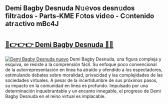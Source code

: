 ## Demi Bagby Desnuda N𝚞𝚎vos desn𝚞dos filtr𝚊dos - Parts-KME F𝚘tos vid𝚎o - C𝚘ntenido atr𝚊ctivo mBc4J

# <h2><a href="http://mb37pm.tromn.icu/?c=Demi+Bagby+Desnuda">🔗👉👉👉 Demi Bagby Desnuda 🔗🔗</a></h2>

[![Demi Bagby Desnuda nuevo](https://i.imgur.com/pEAQMta.gif)](http://mb37pm.tromn.icu/?c=Demi+Bagby+Desnuda)
Demi Bagby Desnuda, una figura compleja y esquiva, se resiste a la comprensión fácil. Su enfoque poco convencional de la autorrepresentación en línea ha atraído y ofendido a los espectadores, estimulando debates sobre moralidad, privacidad y las complejidades de las sociedades virtuales. A pesar de la incertidumbre de sus próximos pasos, su impacto en la comunidad en línea es profundo. Impulsado por una determinación inquebrantable y un encanto innegable, el progreso de Demi Bagby Desnuda en el reino virtual es implacable.
